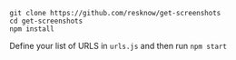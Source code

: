 ```
git clone https://github.com/resknow/get-screenshots
cd get-screenshots
npm install
```

Define your list of URLS in `urls.js` and then run `npm start`
